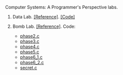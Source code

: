 Computer Systems: A Programmer's Perspective labs.

1. Data Lab. [[Reference]](https://yieldnull.com/blog/4b85a93fe9e4c80735233aa6dff922245f303698/). [[Code]](https://github.com/YieldNull/CSAPP/blob/master/lab1-data/src/bits.c)

2. Bomb Lab. [[Reference]](https://yieldnull.com/blog/ed9209f92effdad6f9fe997fdfc120ecc89ea212/). Code:

	- [phase2.c](https://github.com/YieldNull/CSAPP/blob/master/lab2-bomb/src/disassemble/phase2.c)
	- [phase3.c](https://github.com/YieldNull/CSAPP/blob/master/lab2-bomb/src/disassemble/phase3.c)
	- [phase4.c](https://github.com/YieldNull/CSAPP/blob/master/lab2-bomb/src/disassemble/phase4.c)
	- [phase5.c](https://github.com/YieldNull/CSAPP/blob/master/lab2-bomb/src/disassemble/phase5.c)
	- [phase6_1.c](https://github.com/YieldNull/CSAPP/blob/master/lab2-bomb/src/disassemble/phase6_1.c)
	- [phase6_2.c](https://github.com/YieldNull/CSAPP/blob/master/lab2-bomb/src/disassemble/phase6_2.c)
	- [secret.c](https://github.com/YieldNull/CSAPP/blob/master/lab2-bomb/src/disassemble/secret.c)
